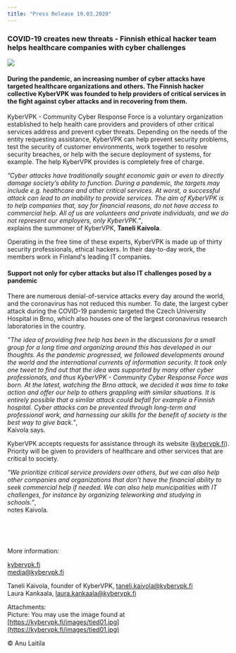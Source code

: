 ```yaml
---
title: "Press Release 19.03.2020"
---
```



### COVID-19 creates new threats - Finnish ethical hacker team helps healthcare companies with cyber challenges

![](https://kybervpk.fi/images/tied01.jpg)

#### During the pandemic, an increasing number of cyber attacks have targeted healthcare organizations and others. The Finnish hacker collective KyberVPK was founded to help providers of critical services in the fight against cyber attacks and in recovering from them.

KyberVPK - Community Cyber Response Force is a voluntary organization established to help health care providers and providers of other critical services address and prevent cyber threats. Depending on the needs of the entity requesting assistance, KyberVPK can help prevent security problems, test the security of customer environments, work together to resolve security breaches, or help with the secure deployment of systems, for example. The help KyberVPK provides is completely free of charge.

_”Cyber attacks have traditionally sought economic gain or even to directly damage society’s ability to function. During a pandemic, the targets may include e.g. healthcare and other critical services. At worst, a successful attack can lead to an inability to provide services. The aim of KyberVPK is to help companies that, say for financial reasons, do not have access to commercial help. All of us are volunteers and private individuals, and we do not represent our employers, only KyberVPK.”_,\
explains the summoner of KyberVPK, **Taneli Kaivola**.

Operating in the free time of these experts, KyberVPK is made up of thirty security professionals, ethical hackers. In their day-to-day work, the members work in Finland's leading IT companies.

#### Support not only for cyber attacks but also IT challenges posed by a pandemic

There are numerous denial-of-service attacks every day around the world, and the coronavirus has not reduced this number. To date, the largest cyber attack during the COVID-19 pandemic targeted the Czech University Hospital in Brno, which also houses one of the largest coronavirus research laboratories in the country.

_”The idea of ​​providing free help has been in the discussions for a small group for a long time and organizing around this has developed in our thoughts. As the pandemic progressed, we followed developments around the world and the international currents of information security. It took only one tweet to find out that the idea was supported by many other cyber professionals, and thus KyberVPK - Community Cyber Response Force was born. At the latest, watching the Brno attack, we decided it was time to take action and offer our help to others grappling with similar situations. It is entirely possible that a similar attack could befall for example a Finnish hospital. Cyber attacks can be prevented through long-term and professional work, and harnessing our skills for the benefit of society is the best way to give back.”_,\
Kaivola says.

KyberVPK accepts requests for assistance through its website ([kybervpk.fi](https://kybervpk.fi/)). Priority will be given to providers of healthcare and other services that are critical to society.

_“We prioritize critical service providers over others, but we can also help other companies and organizations that don’t have the financial ability to seek commercial help if needed. We can also help municipalities with IT challenges, for instance by organizing teleworking and studying in schools.”_,\
notes Kaivola.

&nbsp;

&nbsp;

More information:

[kybervpk.fi](https://kybervpk.fi/)
\
[media@kybervpk.fi](mailto:media@kybervpk.fi)

Taneli Kaivola, founder of KyberVPK, [taneli.kaivola@kybervpk.fi](mailto:taneli.kaivola@kybervpk.fi)
\
Laura Kankaala, [laura.kankaala@kybervpk.fi](mailto:laura.kankaala@kybervpk.fi) 



Attachments: 
\
Picture: You may use the image found at [https://kybervpk.fi/images/tied01.jpg](https://kybervpk.fi/images/tied01.jpg)

© Anu Laitila